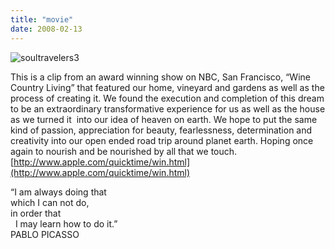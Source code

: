 ```yaml
---
title: "movie"
date: 2008-02-13
---
```


![soultravelers3](https://pub-ac94b3f306b24c0dba4238943c97f2e1.r2.dev/typepad-images/movie-title.png)  
  

  
  

This is a clip from an award winning show on NBC, San Francisco, “Wine Country Living” that featured our home, vineyard and gardens as well as the process of creating it. We found the execution and completion of this dream to be an extraordinary transformative experience for us as well as the house as we turned it  into our idea of heaven on earth. We hope to put the same kind of passion, appreciation for beauty, fearlessness, determination and creativity into our open ended road trip around planet earth. Hoping once again to nourish and be nourished by all that we touch.   
[http://www.apple.com/quicktime/win.html](http://www.apple.com/quicktime/win.html)

“I am always doing that   
which I can not do,  
in order that  
  I may learn how to do it.”  
PABLO PICASSO

